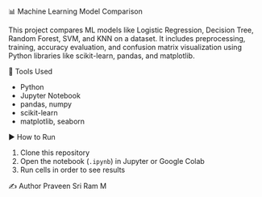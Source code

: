 📊 Machine Learning Model Comparison

This project compares ML models like Logistic Regression, Decision Tree, Random Forest, SVM, and KNN on a dataset. It includes preprocessing, training, accuracy evaluation, and confusion matrix visualization using Python libraries like scikit-learn, pandas, and matplotlib.

🔧 Tools Used
- Python
- Jupyter Notebook
- pandas, numpy
- scikit-learn
- matplotlib, seaborn

▶️ How to Run
1. Clone this repository
2. Open the notebook (`.ipynb`) in Jupyter or Google Colab
3. Run cells in order to see results

✍️ Author
Praveen Sri Ram M
